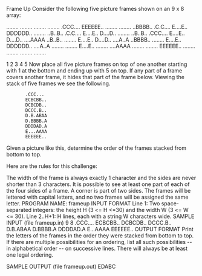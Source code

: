 Frame Up
Consider the following five picture frames shown on an 9 x 8 array:

........   ........   ........   ........   .CCC....
EEEEEE..   ........   ........   ..BBBB..   .C.C....
E....E..   DDDDDD..   ........   ..B..B..   .C.C....
E....E..   D....D..   ........   ..B..B..   .CCC....
E....E..   D....D..   ....AAAA   ..B..B..   ........
E....E..   D....D..   ....A..A   ..BBBB..   ........
E....E..   DDDDDD..   ....A..A   ........   ........
E....E..   ........   ....AAAA   ........   ........
EEEEEE..   ........   ........   ........   ........

   1          2           3          4          5
Now place all five picture frames on top of one another starting with 1 at the bottom and ending up with 5 on top. If any part of a frame covers another frame, it hides that part of the frame below. Viewing the stack of five frames we see the following.

           .CCC...
           ECBCBB..
           DCBCDB..
           DCCC.B..
           D.B.ABAA
           D.BBBB.A
           DDDDAD.A
           E...AAAA
           EEEEEE..
Given a picture like this, determine the order of the frames stacked from bottom to top.

Here are the rules for this challenge:

The width of the frame is always exactly 1 character and the sides are never shorter than 3 characters.
It is possible to see at least one part of each of the four sides of a frame. A corner is part of two sides.
The frames will be lettered with capital letters, and no two frames will be assigned the same letter.
PROGRAM NAME: frameup
INPUT FORMAT
Line 1:	Two space-separated integers: the height H (3 <= H <=30) and the width W (3 <= W <= 30).
Line 2..H+1:	H lines, each with a string W characters wide.
SAMPLE INPUT (file frameup.in)
9 8
.CCC....
ECBCBB..
DCBCDB..
DCCC.B..
D.B.ABAA
D.BBBB.A
DDDDAD.A
E...AAAA
EEEEEE..
OUTPUT FORMAT
Print the letters of the frames in the order they were stacked from bottom to top. If there are multiple possibilities for an ordering, list all such possibilities -- in alphabetical order -- on successive lines. There will always be at least one legal ordering.

SAMPLE OUTPUT (file frameup.out)
EDABC
